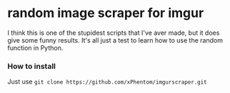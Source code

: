 # random image scraper for imgur

I think this is one of the stupidest scripts that I've aver made, but it does give some funny results. It's all just a test to learn how to use the random function in Python.

### How to install

Just use `git clone https://github.com/xPhentom/imgurscraper.git`

